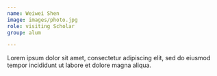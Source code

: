 ```yaml
---
name: Weiwei Shen
image: images/photo.jpg
role: visiting Scholar
group: alum

---
```


Lorem ipsum dolor sit amet, consectetur adipiscing elit, sed do eiusmod tempor incididunt ut labore et dolore magna aliqua.

